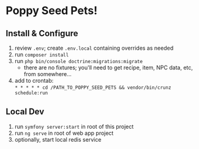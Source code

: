 # Poppy Seed Pets!

## Install & Configure

1. review `.env`; create `.env.local` containing overrides as needed 
2. run `composer install`
3. run `php bin/console doctrine:migrations:migrate`
   * there are no fixtures; you'll need to get recipe, item, NPC data, etc, from somewhere...
4. add to crontab:<br>`* * * * * cd /PATH_TO_POPPY_SEED_PETS && vendor/bin/crunz schedule:run`

## Local Dev

1. run `symfony server:start` in root of this project
2. run `ng serve` in root of web app project
3. optionally, start local redis service